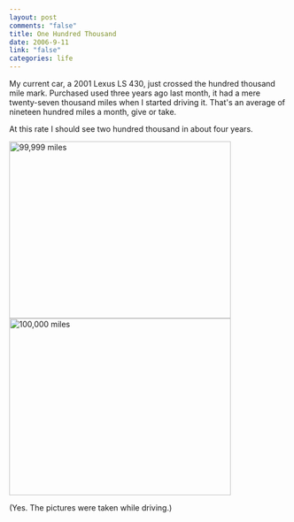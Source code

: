 ```yaml
--- 
layout: post
comments: "false"
title: One Hundred Thousand
date: 2006-9-11
link: "false"
categories: life
---
```

My current car, a 2001 Lexus LS 430, just crossed the hundred thousand mile mark. Purchased used three years ago last month, it had a mere twenty-seven thousand miles when I started driving it. That's an average of nineteen hundred miles a month, give or take.

At this rate I should see two hundred thousand in about four years.

<img src="http://www.zanshin.net/images/99999.jpg" height="320" width="400" alt="99,999 miles">

<img src="http://www.zanshin.net/images/100000.jpg" height="320" width="400" alt="100,000 miles">

(Yes. The pictures were taken while driving.)
